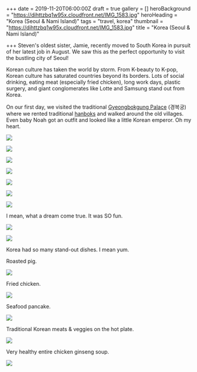 +++
date = 2019-11-20T06:00:00Z
draft = true
gallery = []
heroBackground = "https://dihttzbq1w95x.cloudfront.net/IMG_1583.jpg"
heroHeading = "Korea (Seoul & Nami Island)"
tags = "travel, korea"
thumbnail = "https://dihttzbq1w95x.cloudfront.net/IMG_1583.jpg"
title = "Korea (Seoul & Nami Island)"

+++
Steven's oldest sister, Jamie, recently moved to South Korea in pursuit of her latest job in August. We saw this as the perfect opportunity to visit the bustling city of Seoul!

Korean culture has taken the world by storm. From K-beauty to K-pop, Korean culture has saturated countries beyond its borders. Lots of social drinking, eating meat (especially fried chicken), long work days, plastic surgery, and giant conglomerates like Lotte and Samsung stand out from Korea.

On our first day, we visited the traditional [Gyeongbokgung Palace](https://english.visitkorea.or.kr/enu/ATR/SI_EN_3_1_1_1.jsp?cid=264337) (경복궁) where we rented traditional [hanboks](https://en.wikipedia.org/wiki/Hanbok) and walked around the old villages. Even baby Noah got an outfit and looked like a little Korean emperor. Oh my heart. 

![](https://dihttzbq1w95x.cloudfront.net/IMG_1210.jpg)

![](https://dihttzbq1w95x.cloudfront.net/IMG_1217.jpg)

![](https://dihttzbq1w95x.cloudfront.net/t22.jpg)

![](https://dihttzbq1w95x.cloudfront.net/t21.jpg)

![](https://dihttzbq1w95x.cloudfront.net/t23.jpg)

![](https://dihttzbq1w95x.cloudfront.net/t24.jpg)

![](https://dihttzbq1w95x.cloudfront.net/t25.jpg)

I mean, what a dream come true. It was SO fun. 

![](https://dihttzbq1w95x.cloudfront.net/IMG_1363.jpg)

![](https://dihttzbq1w95x.cloudfront.net/IMG_1287.jpg)

Korea had so many stand-out dishes. I mean yum.

Roasted pig.

![](https://dihttzbq1w95x.cloudfront.net/IMG_1204.jpg)

Fried chicken.

![](https://dihttzbq1w95x.cloudfront.net/IMG_1421.jpg)

Seafood pancake.

![](https://dihttzbq1w95x.cloudfront.net/IMG_1686.jpg)

Traditional Korean meats & veggies on the hot plate.

![](https://dihttzbq1w95x.cloudfront.net/IMG_1690.jpg)

Very healthy entire chicken ginseng soup.

![](https://dihttzbq1w95x.cloudfront.net/IMG_1792.jpg)
